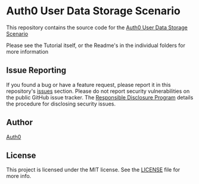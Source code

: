 # Auth0 User Data Storage Scenario

This repository contains the source code for the [Auth0 User Data Storage Scenario](https://auth0.com/docs/tutorials/user-data-storage-scenario)

Please see the Tutorial itself, or the Readme's in the individual folders for more information

## Issue Reporting

If you found a bug or have a feature request, please report it in this repository's [issues](https://github.com/auth0/docs/issues) section. Please do not report security vulnerabilities on the public GitHub issue tracker. The [Responsible Disclosure Program](https://auth0.com/whitehat) details the procedure for disclosing security issues.

## Author

[Auth0](auth0.com)

## License

This project is licensed under the MIT license. See the [LICENSE](LICENSE) file for more info.
